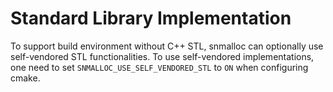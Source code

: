# Standard Library Implementation

To support build environment without C++ STL, snmalloc can optionally use self-vendored STL functionalities.
To use self-vendored implementations, one need to set `SNMALLOC_USE_SELF_VENDORED_STL` to `ON` when configuring cmake.
